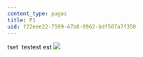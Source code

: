 ```yaml
---
content_type: pages
title: P1
uid: f22eee22-7599-47b8-8962-bdf507a7f350
---
```

tset  testest est ![](https://pbs.twimg.com/media/E4OzGLfX0AoMeuD.jpg)